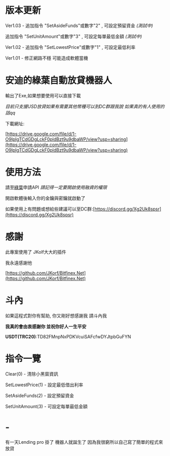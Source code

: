 # 版本更新
Ver1.03 - 追加指令 "SetAsideFunds"或數字"2" , 可設定預留資金 *(測試中)*

追加指令 "SetUnitAmount"或數字"3" , 可設定每單最低金額 *(測試中)*

   
Ver1.02 - 追加指令 "SetLowestPrice"或數字"1" , 可設定最低利率

Ver1.01 - 修正網路不穩 可能造成軟體當機

# 安迪的綠葉自動放貸機器人
輸出了Exe,如果想要使用可以直接下載       
       
*目前只支援USD放貸如果有需要其他幣種可以到DC群跟我說 如果真的有人使用的話qq*
   
下載網址:  
   
[https://drive.google.com/file/d/1-O9lpIgTCdGDgLckF0pldBzt9u9dbaWP/view?usp=sharing](https://drive.google.com/file/d/1-O9lpIgTCdGDgLckF0pldBzt9u9dbaWP/view?usp=sharing)
# 使用方法
請至[綠葉](https://www.bitfinex.com/)申請API  *請記得一定要開啟使用融資的權限*  
   
開啟軟體後輸入你的金鑰與密鑰就啟動了  
  
如果使用上有問題或想給些建議可以至DC群:[https://discord.gg/Xg2Uk8spsr](https://discord.gg/Xg2Uk8spsr)
# 感謝
此專案使用了 JKolf大大的插件   
   
我永遠感謝他  
   
[https://github.com/JKorf/Bitfinex.Net](https://github.com/JKorf/Bitfinex.Net)


# 斗內         
如果這程式對你有幫助, 你又剛好想感謝我
請斗內我 

**我真的會由衷感謝你 並祝你好人一生平安**

**USDT(TRC20)**:TD82FMnpNxPDKVcuiSAFcfwDYJtpbGuFYN



# 指令一覽
Clear(0) - 清除小黑窗資訊
      
SetLowestPrice(1) - 設定最低借出利率

SetAsideFunds(2) - 設定預留資金

SetUnitAmount(3) - 可設定每單最低金額

# -
有一天Lending pro 掛了 機器人就誕生了 因為我很窮所以自己寫了簡單的程式來放貸
